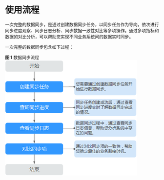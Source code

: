 # 使用流程<a name="drs_06_0010"></a>

一次完整的数据同步，是通过创建数据同步任务，以同步任务作为导向，依次进行同步进度观察、同步日志分析、同步数据一致性对比等多项操作。通过多项指标和数据的对比分析，可以帮助您实现不同业务系统间的数据实时同步。

一次完整的数据同步包含如下过程：

**图 1**  数据同步流程<a name="fig55114310441"></a>  
![](figures/数据同步流程.png "数据同步流程")

